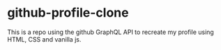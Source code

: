 # github-profile-clone
This is a repo using the github GraphQL API to recreate my profile using HTML, CSS and vanilla js.
